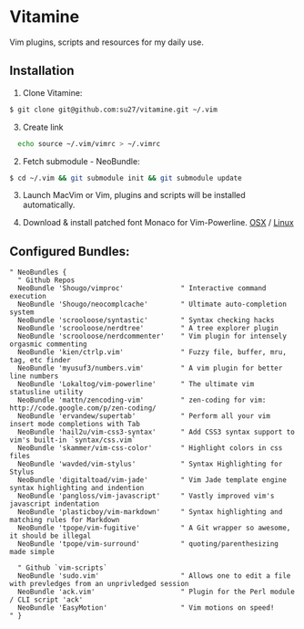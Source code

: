 # Vitamine

Vim plugins, scripts and resources for my daily use.

## Installation

1. Clone Vitamine:
  ```bash
  $ git clone git@github.com:su27/vitamine.git ~/.vim
  ```

3. Create link
  ```bash
    echo source ~/.vim/vimrc > ~/.vimrc
  ```

2. Fetch submodule - NeoBundle:
  ```bash
  $ cd ~/.vim && git submodule init && git submodule update
  ```

3. Launch MacVim or Vim, plugins and scripts will be installed automatically.

4. Download & install patched font Monaco for Vim-Powerline. [OSX](https://gist.github.com/1838072) / [Linux](https://gist.github.com/1634235)

## Configured Bundles:

```viml
" NeoBundles {
  " Github Repos
  NeoBundle 'Shougo/vimproc'              " Interactive command execution
  NeoBundle 'Shougo/neocomplcache'        " Ultimate auto-completion system
  NeoBundle 'scrooloose/syntastic'        " Syntax checking hacks
  NeoBundle 'scrooloose/nerdtree'         " A tree explorer plugin
  NeoBundle 'scrooloose/nerdcommenter'    " Vim plugin for intensely orgasmic commenting
  NeoBundle 'kien/ctrlp.vim'              " Fuzzy file, buffer, mru, tag, etc finder
  NeoBundle 'myusuf3/numbers.vim'         " A vim plugin for better line numbers
  NeoBundle 'Lokaltog/vim-powerline'      " The ultimate vim statusline utility
  NeoBundle 'mattn/zencoding-vim'         " zen-coding for vim: http://code.google.com/p/zen-coding/
  NeoBundle 'ervandew/supertab'           " Perform all your vim insert mode completions with Tab
  NeoBundle 'hail2u/vim-css3-syntax'      " Add CSS3 syntax support to vim's built-in `syntax/css.vim`
  NeoBundle 'skammer/vim-css-color'       " Highlight colors in css files
  NeoBundle 'wavded/vim-stylus'           " Syntax Highlighting for Stylus
  NeoBundle 'digitaltoad/vim-jade'        " Vim Jade template engine syntax highlighting and indention
  NeoBundle 'pangloss/vim-javascript'     " Vastly improved vim's javascript indentation
  NeoBundle 'plasticboy/vim-markdown'     " Syntax highlighting and matching rules for Markdown
  NeoBundle 'tpope/vim-fugitive'          " A Git wrapper so awesome, it should be illegal
  NeoBundle 'tpope/vim-surround'          " quoting/parenthesizing made simple

  " Github `vim-scripts`
  NeoBundle 'sudo.vim'                    " Allows one to edit a file with prevledges from an unprivledged session
  NeoBundle 'ack.vim'                     " Plugin for the Perl module / CLI script 'ack'
  NeoBundle 'EasyMotion'                  " Vim motions on speed!
" }
```
